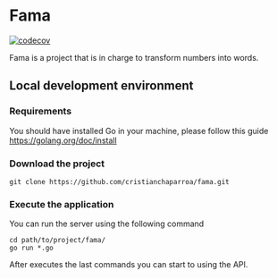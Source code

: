 # Fama

[![codecov](https://codecov.io/gh/cristianchaparroa/fama/branch/master/graph/badge.svg?token=BTHAPCM0II)](https://codecov.io/gh/cristianchaparroa/fama)

Fama is a project that is in charge to transform numbers into words.

## Local development environment

### Requirements

You should have installed Go in your machine, please follow this guide https://golang.org/doc/install 

### Download the project 

```shell script
git clone https://github.com/cristianchaparroa/fama.git 
```
### Execute the application

You can run the server using the following command

```shell script
cd path/to/project/fama/
go run *.go
``` 

After executes the last commands you can start to using the API. 